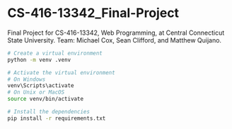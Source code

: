 # CS-416-13342_Final-Project
Final Project for CS-416-13342, Web Programming, at Central Connecticut State University. Team: Michael Cox, Sean Clifford, and Matthew Quijano.

```bash
# Create a virtual environment
python -m venv .venv

# Activate the virtual environment
# On Windows
venv\Scripts\activate
# On Unix or MacOS
source venv/bin/activate

# Install the dependencies
pip install -r requirements.txt